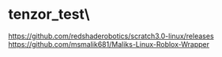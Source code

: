 # tenzor_test\

https://github.com/redshaderobotics/scratch3.0-linux/releases
https://github.com/msmalik681/Maliks-Linux-Roblox-Wrapper
